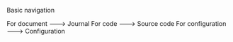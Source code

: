 Basic navigation

For document ---> Journal
For code ---> Source code
For configuration ---> Configuration